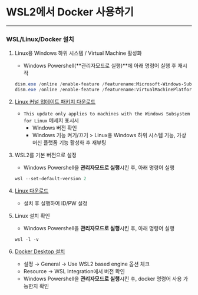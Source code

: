 # WSL2에서 Docker 사용하기

[comment]: <> (## 목차)

[comment]: <> (1. [WSL/Linux 설치]&#40;#WSL/Linux/Docker-설치&#41;)

[comment]: <> (2. [GitLab 설치]&#40;#Gitlab-설치&#41;)

[comment]: <> (3. [Jenkins 설치]&#40;https://www.notion.so/bad25950c64c4727a5f67f1d144a5678&#41;)

---

### WSL/Linux/Docker 설치

1. Linux용 Windows 하위 시스템 / Virtual Machine 활성화
    - Windows Powershell(**관리자모드로 실행)**에 아래 명령어 실행 후 재시작

    ```powershell
    dism.exe /online /enable-feature /featurename:Microsoft-Windows-Subsystem-Linux /all /norestart
    dism.exe /online /enable-feature /featurename:VirtualMachinePlatform /all /norestart
    ```

2. [Linux 커널 업데이트 패키지 다운로드](https://docs.microsoft.com/ko-kr/windows/wsl/install-manual#step-4---download-the-linux-kernel-update-package)
    - `This update only applies to machines with the Windows Subsystem for Linux` 메세지 표시시
        - Windows 버전 확인
        - Windows 기능 켜기/끄기 > Linux용 Windows 하위 시스템 기능, 가상 머신 플랫폼 기능 활성화 후 재부팅
3. WSL2를 기본 버전으로 설정
    - Windows Powershell을 **관리자모드로 실행**시킨 후, 아래 명령어 실행

    ```powershell
    wsl --set-default-version 2
    ```

4. [Linux 다운로드](https://www.microsoft.com/ko-kr/p/ubuntu-2004-lts/9n6svws3rx71?activetab=pivot:overviewtab)
    - 설치 후 실행하여 ID/PW 설정
5. Linux 설치 확인
    - Windows Powershell을 **관리자모드로 실행**시킨 후, 아래 명령어 실행

    ```powershell
    wsl -l -v
    ```


6. [Docker Desktop 설치](https://hub.docker.com/editions/community/docker-ce-desktop-windows)
    - 설정 → General → Use WSL2 based engine 옵션 체크
    - Resource → WSL Integration에서 버전 확인
    - Windows Powershell을 **관리자모드로 실행**시킨 후, docker 명령어 사용 가능한지 확인